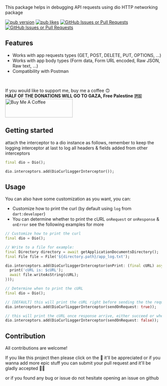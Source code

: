 This package helps in debugging API requests using dio HTTP networking package

[![pub version](https://img.shields.io/pub/v/dio_curl_logger_interceptor?logo=dart&labelColor=1B2C7A&color=BABAB2)](https://pub.dev/packages/dio_curl_logger_interceptor)
[![pub likes](https://img.shields.io/pub/likes/dio_curl_logger_interceptor?logo=dart&labelColor=1B2C7A&color=BABAB2)](https://pub.dev/packages/dio_curl_logger_interceptor)
[![GitHub Issues or Pull Requests](https://img.shields.io/github/issues/abdallah-odeh/dio_curl_logger_interceptor?logo=github&labelColor=1B2C7A&color=BABAB2)](https://github.com/abdallah-odeh/dio_curl_logger_interceptor/issues?q=is%3Aissue+is%3Aopen+)
[![GitHub Issues or Pull Requests](https://img.shields.io/github/issues-closed/abdallah-odeh/dio_curl_logger_interceptor?logo=github&labelColor=1B2C7A&color=BABAB2)](https://github.com/abdallah-odeh/dio_curl_logger_interceptor/issues?q=is%3Aissue+is%3Aclosed+)

## Features

- Works with app requests types (GET, POST, DELETE, PUT, OPTIONS, ...)
- Works with app body types (Form data, Form URL encoded, Raw JSON, Raw text, ...)
- Compatibility with Postman

<br>

If you would like to support me, buy me a coffee 🙃<br>
<b>HALF OF THE DONATIONS WILL GO TO GAZA, Free Palestine 🇵🇸</b><br>
<a href="https://www.buymeacoffee.com/abdallahodeh" target="_blank"><img src="https://cdn.buymeacoffee.com/buttons/v2/default-yellow.png" alt="Buy Me A Coffee" height="60" width="217"></a>

## Getting started

attach the interceptor to a dio instance as follows,
remember to keep the logging interceptor at last to log all headers & fields added from other interceptors

```dart
final dio = Dio();

dio.interceptors.add(DioCurlLoggerInterceptor());
```

## Usage

You can also have some customization as you want, you can:
- Customize how to print the curl (by default using `log` from `dart:developer`)
- You can determine whether to print the cURL `onRequest` or `onResponse` & `onError`
see the following examples for more

```dart
// Customize how to print the curl
final dio = Dio();

// Write to a file for example:
final Directory directory = await getApplicationDocumentsDirectory();
final File file = File('${directory.path}/app_log.txt');

dio.interceptors.add(DioCurlLoggerInterceptor(onPrint: (final cURL) async {
  print('cURL is: $cURL');
  await file.writeAsString(cURL);
}));
```

```dart
// Determine when to print the cURL
final dio = Dio();

// [DEFAULT] this will print the cURL right before sending the the request to the server
dio.interceptors.add(DioCurlLoggerInterceptor(sendOnRequest: true));

// this will print the cURL once response arrive, either succeed or when exception happens
dio.interceptors.add(DioCurlLoggerInterceptor(sendOnRequest: false));
```

## Contribution

All contributions are welcome!

If you like this project then please click on the 🌟 it'll be appreciated or if you wanna add more epic stuff you can submit your pull request and it'll be gladly accepted 🙆‍♂️

or if you found any bug or issue do not hesitate opening an issue on github
